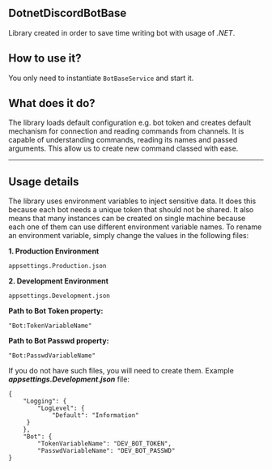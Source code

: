 ## DotnetDiscordBotBase
Library created in order to save time writing bot with usage of *.NET*.
## How to use it?
You only need to instantiate `BotBaseService` and start it.
## What does it do?
The library loads default configuration e.g. bot token and creates default mechanism for connection and reading commands from channels.
It is capable of understanding commands, reading its names and passed arguments.
This allow us to create new command classed with ease.

---
## Usage details
The library uses environment variables to inject sensitive data. It does this because each bot needs a unique token that should not be shared. It also means that many instances can be created on single machine because each one of them can use different environment variable names.
To rename an environment variable, simply change the values in the following files:

**1. Production Environment**

    appsettings.Production.json
**2. Development Environment**

    appsettings.Development.json
**Path to Bot Token property:**

    "Bot:TokenVariableName"
**Path to Bot Passwd property:**

    "Bot:PasswdVariableName"
If you do not have such files, you will need to create them.
Example ***appsettings.Development.json*** file:

    {
        "Logging": {
            "LogLevel": {
                "Default": "Information"
         }
        },
        "Bot": {
            "TokenVariableName": "DEV_BOT_TOKEN",
            "PasswdVariableName": "DEV_BOT_PASSWD"
    }
